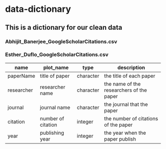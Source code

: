 # data-dictionary 

## This is a dictionary for our clean data

### Abhijit_Banerjee_GoogleScholarCitations.csv

### Esther_Duflo_GoogleScholarCitations.csv



name | plot_name | type | description 
---- | --------- | ---- | -----------
paperName | title of paper | character |the title of each paper
researcher| researcher name| character |the name of the researchers of the paper
journal| journal name| character | the journal that the paper
citation| number of citation | integer | the number of citations of the paper
year | publishing year | integer | the year when the paper publish
          
